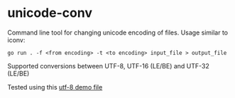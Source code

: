 # unicode-conv

Command line tool for changing unicode encoding of files. Usage similar to iconv:

```go run . -f <from encoding> -t <to encoding> input_file > output_file```

Supported conversions between UTF-8, UTF-16 (LE/BE) and UTF-32 (LE/BE)

Tested using this [utf-8 demo file](https://www.w3.org/2001/06/utf-8-test/UTF-8-demo.html)